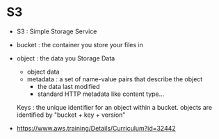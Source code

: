 # S3
- S3 : Simple Storage Service
- bucket : the container you store your files in
- object : the data you Storage
    Data
    - object data
    - metadata : a set of name-value pairs that describe the object
        + the data last modified
        + standard HTTP metadata like content type...

    Keys : the unique identifier for an object within a bucket.
    objects are identified by "bucket + key + version"

- https://www.aws.training/Details/Curriculum?id=32442
